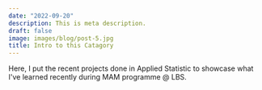 ```yaml
---
date: "2022-09-20"
description: This is meta description.
draft: false
image: images/blog/post-5.jpg
title: Intro to this Catagory
---
```


Here, I put the recent projects done in Applied Statistic to showcase what I've learned recently during MAM programme @ LBS.